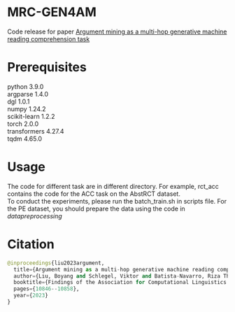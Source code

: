 # MRC-GEN4AM
Code release for paper [Argument mining as a multi-hop generative machine reading comprehension task](https://aclanthology.org/2023.findings-emnlp.724/)

# Prerequisites
python                    3.9.0   
argparse                  1.4.0  
dgl                       1.0.1   
numpy                     1.24.2   
scikit-learn              1.2.2  
torch                     2.0.0  
transformers              4.27.4  
tqdm                      4.65.0  

# Usage
The code for different task are in different directory. For example, rct_acc contains the code for the ACC task on the AbstRCT dataset.  
To conduct the experiments, please run the batch_train.sh in scripts file. For the PE dataset, you should prepare the data using the code in *datapreprocessing*

# Citation
```python
@inproceedings{liu2023argument,
  title={Argument mining as a multi-hop generative machine reading comprehension task},
  author={Liu, Boyang and Schlegel, Viktor and Batista-Navarro, Riza Theresa and Ananiadou, Sophia},
  booktitle={Findings of the Association for Computational Linguistics: EMNLP 2023},
  pages={10846--10858},
  year={2023}
}
```
